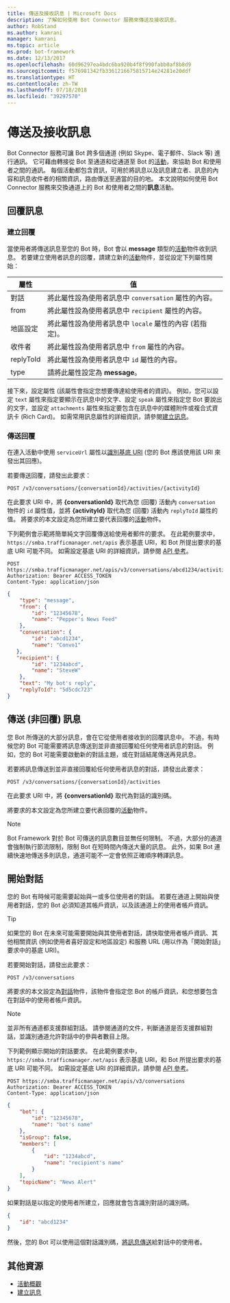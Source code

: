 ```yaml
---
title: 傳送及接收訊息 | Microsoft Docs
description: 了解如何使用 Bot Connector 服務來傳送及接收訊息。
author: RobStand
ms.author: kamrani
manager: kamrani
ms.topic: article
ms.prod: bot-framework
ms.date: 12/13/2017
ms.openlocfilehash: 60d96297ea4bdc6ba920b4f8f990fabb0af8b8d9
ms.sourcegitcommit: f576981342fb3361216675815714e24281e20ddf
ms.translationtype: HT
ms.contentlocale: zh-TW
ms.lasthandoff: 07/18/2018
ms.locfileid: "39297570"
---
```

# <a name="send-and-receive-messages"></a>傳送及接收訊息

Bot Connector 服務可讓 Bot 跨多個通道 (例如 Skype、電子郵件、Slack 等) 進行通訊。 它可藉由轉接從 Bot 至通道和從通道至 Bot 的[活動](bot-framework-rest-connector-activities.md)，來協助 Bot 和使用者之間的通訊。 每個活動都包含資訊，可用於將訊息以及訊息建立者、訊息的內容和訊息收件者的相關資訊，路由傳送至適當的目的地。 本文說明如何使用 Bot Connector 服務來交換通道上的 Bot 和使用者之間的**訊息**活動。 

## <a id="create-reply"></a> 回覆訊息

### <a name="create-a-reply"></a>建立回覆 

當使用者將傳送訊息至您的 Bot 時，Bot 會以 **message** 類型的[活動][Activity]物件收到訊息。 若要建立使用者訊息的回覆，請建立新的[活動][Activity]物件，並從設定下列屬性開始：

| 屬性 | 值 |
|----|----|
| 對話 | 將此屬性設為使用者訊息中 `conversation` 屬性的內容。 |
| from | 將此屬性設為使用者訊息中 `recipient` 屬性的內容。 |
| 地區設定 | 將此屬性設為使用者訊息中 `locale` 屬性的內容 (若指定)。 |
| 收件者 | 將此屬性設為使用者訊息中 `from` 屬性的內容。 |
| replyToId | 將此屬性設為使用者訊息中 `id` 屬性的內容。 |
| type | 請將此屬性設定為 **message**。 |

接下來，設定屬性 (該屬性會指定您想要傳達給使用者的資訊)。 例如，您可以設定 `text` 屬性來指定要顯示在訊息中的文字、設定 `speak` 屬性來指定您 Bot 要說出的文字，並設定 `attachments` 屬性來指定要包含在訊息中的媒體附件或複合式資訊卡 (Rich Card)。 如需常用訊息屬性的詳細資訊，請參閱[建立訊息](bot-framework-rest-connector-create-messages.md)。

### <a name="send-the-reply"></a>傳送回覆

在連入活動中使用 `serviceUrl` 屬性以[識別基底 URI](bot-framework-rest-connector-api-reference.md#base-uri) (您的 Bot 應該使用該 URI 來發出其回應)。 

若要傳送回覆，請發出此要求： 

```http
POST /v3/conversations/{conversationId}/activities/{activityId}
```

在此要求 URI 中，將 **{conversationId}** 取代為您 (回覆) 活動內 `conversation` 物件的 `id` 屬性值，並將 **{activityId}** 取代為您 (回覆) 活動內 `replyToId` 屬性的值。 將要求的本文設定為您所建立要代表回覆的[活動][Activity]物件。

下列範例會示範將簡單純文字回覆傳送給使用者郵件的要求。 在此範例要求中，`https://smba.trafficmanager.net/apis` 表示基底 URI，和 Bot 所提出要求的基底 URI 可能不同。 如需設定基底 URI 的詳細資訊，請參閱 [API 參考](bot-framework-rest-connector-api-reference.md#base-uri)。

```http
POST https://smba.trafficmanager.net/apis/v3/conversations/abcd1234/activities/5d5cdc723 
Authorization: Bearer ACCESS_TOKEN 
Content-Type: application/json 
```

```json
{
    "type": "message",
    "from": {
        "id": "12345678",
        "name": "Pepper's News Feed"
    },
    "conversation": {
        "id": "abcd1234",
        "name": "Convo1"
   },
   "recipient": {
        "id": "1234abcd",
        "name": "SteveW"
    },
    "text": "My bot's reply",
    "replyToId": "5d5cdc723"
}
```

## <a id="send-message"></a> 傳送 (非回覆) 訊息

您 Bot 所傳送的大部分訊息，會在它從使用者接收到的回覆訊息中。 不過，有時候您的 Bot 可能需要將訊息傳送到並非直接回覆給任何使用者訊息的對話。 例如，您的 Bot 可能需要啟動新的對話主題，或在對話結尾傳送再見訊息。 

若要將訊息傳送到並非直接回覆給任何使用者訊息的對話，請發出此要求： 

```http
POST /v3/conversations/{conversationId}/activities
```

在此要求 URI 中，將 **{conversationId}** 取代為對話的識別碼。 
    
將要求的本文設定為您所建立要代表回覆的[活動][Activity]物件。

> [!NOTE]
> Bot Framework 對於 Bot 可傳送的訊息數目並無任何限制。 不過，大部分的通道會強制執行節流限制，限制 Bot 在短時間內傳送大量的訊息。 此外，如果 Bot 連續快速地傳送多則訊息，通道可能不一定會依照正確順序轉譯訊息。

## <a name="start-a-conversation"></a>開始對話

您的 Bot 有時候可能需要起始與一或多位使用者的對話。 若要在通道上開始與使用者對話，您的 Bot 必須知道其帳戶資訊，以及該通道上的使用者帳戶資訊。 

> [!TIP]
> 如果您的 Bot 在未來可能需要開始與其使用者對話，請快取使用者帳戶資訊、其他相關資訊 (例如使用者喜好設定和地區設定) 和服務 URL (用以作為「開始對話」要求中的基底 URI)。 

若要開始對話，請發出此要求： 

```http
POST /v3/conversations
```

將要求的本文設定為[對話][Conversation]物件，該物件會指定您 Bot 的帳戶資訊，和您想要包含在對話中的使用者帳戶資訊。

> [!NOTE]
> 並非所有通道都支援群組對話。 請參閱通道的文件，判斷通道是否支援群組對話，並識別通道允許對話中的參與者數目上限。

下列範例顯示開始的對話要求。 在此範例要求中，`https://smba.trafficmanager.net/apis` 表示基底 URI，和 Bot 所提出要求的基底 URI 可能不同。 如需設定基底 URI 的詳細資訊，請參閱 [API 參考](bot-framework-rest-connector-api-reference.md#base-uri)。

```http
POST https://smba.trafficmanager.net/apis/v3/conversations 
Authorization: Bearer ACCESS_TOKEN
Content-Type: application/json
```

```json
{
    "bot": {
        "id": "12345678",
        "name": "bot's name"
    },
    "isGroup": false,
    "members": [
        {
            "id": "1234abcd",
            "name": "recipient's name"
        }
    ],
    "topicName": "News Alert"
}
```

如果對話是以指定的使用者所建立，回應就會包含識別對話的識別碼。 

```json
{
    "id": "abcd1234"
}
```

然後，您的 Bot 可以使用這個對話識別碼，[將訊息傳送](#send-message)給對話中的使用者。

## <a name="additional-resources"></a>其他資源

- [活動概觀](bot-framework-rest-connector-activities.md)
- [建立訊息](bot-framework-rest-connector-create-messages.md)

[Activity]: bot-framework-rest-connector-api-reference.md#activity-object
[ConversationAccount]: bot-framework-rest-connector-api-reference.md#conversationaccount-object
[Conversation]: bot-framework-rest-connector-api-reference.md#conversation-object

